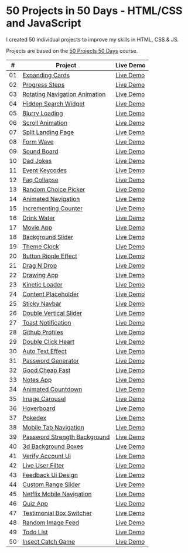 # 50 Projects in 50 Days - HTML/CSS and JavaScript

I created 50 individual projects to improve my skills in HTML, CSS & JS.

Projects are based on the [50 Projects 50 Days](https://50projects50days.com) course.

|  #  | Project                                                      | Live Demo                                                                         |
| :-: | ------------------------------------------------------------ | --------------------------------------------------------------------------------- |
| 01  | [Expanding Cards](01_expanding-cards)                        | [Live Demo](https://codepen.io/EspressoCat/pen/GRzrVyE)                           |
| 02  | [Progress Steps](02_progress-steps)                          | [Live Demo](https://codepen.io/EspressoCat/pen/PoVpQdX)                           |
| 03  | [Rotating Navigation Animation](03_rotating-nav-animation)   | [Live Demo](https://50projects50days.com/projects/rotating-navigation-animation/) |
| 04  | [Hidden Search Widget](hidden-search)                        | [Live Demo](https://50projects50days.com/projects/hidden-search-widget/)          |
| 05  | [Blurry Loading](blurry-loading)                             | [Live Demo](https://50projects50days.com/projects/blurry-loading/)                |
| 06  | [Scroll Animation](scroll-animation)                         | [Live Demo](https://50projects50days.com/projects/scroll-animation/)              |
| 07  | [Split Landing Page](split-landing-page)                     | [Live Demo](https://50projects50days.com/projects/split-landing-page/)            |
| 08  | [Form Wave](form-input-wave)                                 | [Live Demo](https://50projects50days.com/projects/form-wave/)                     |
| 09  | [Sound Board](sound-board)                                   | [Live Demo](https://50projects50days.com/projects/sound-board/)                   |
| 10  | [Dad Jokes](dad-jokes)                                       | [Live Demo](https://50projects50days.com/projects/dad-jokes/)                     |
| 11  | [Event Keycodes](event-keycodes)                             | [Live Demo](https://50projects50days.com/projects/event-keycodes/)                |
| 12  | [Faq Collapse](faq-collapse)                                 | [Live Demo](https://50projects50days.com/projects/faq-collapse/)                  |
| 13  | [Random Choice Picker](random-choice-picker)                 | [Live Demo](https://50projects50days.com/projects/random-choice-picker/)          |
| 14  | [Animated Navigation](animated-navigation)                   | [Live Demo](https://50projects50days.com/projects/animated-navigation/)           |
| 15  | [Incrementing Counter](incrementing-counter)                 | [Live Demo](https://50projects50days.com/projects/incrementing-counter/)          |
| 16  | [Drink Water](drink-water)                                   | [Live Demo](https://50projects50days.com/projects/drink-water/)                   |
| 17  | [Movie App](movie-app)                                       | [Live Demo](https://50projects50days.com/projects/movie-app/)                     |
| 18  | [Background Slider](background-slider)                       | [Live Demo](https://50projects50days.com/projects/background-slider/)             |
| 19  | [Theme Clock](theme-clock)                                   | [Live Demo](https://50projects50days.com/projects/theme-clock/)                   |
| 20  | [Button Ripple Effect](button-ripple-effect)                 | [Live Demo](https://50projects50days.com/projects/button-ripple-effect/)          |
| 21  | [Drag N Drop](drag-n-drop)                                   | [Live Demo](https://50projects50days.com/projects/drag-n-drop/)                   |
| 22  | [Drawing App](drawing-app)                                   | [Live Demo](https://50projects50days.com/projects/drawing-app/)                   |
| 23  | [Kinetic Loader](kinetic-loader)                             | [Live Demo](https://50projects50days.com/projects/kinetic-loader/)                |
| 24  | [Content Placeholder](content-placeholder)                   | [Live Demo](https://50projects50days.com/projects/content-placeholder/)           |
| 25  | [Sticky Navbar](sticky-navigation)                           | [Live Demo](https://50projects50days.com/projects/sticky-navbar/)                 |
| 26  | [Double Vertical Slider](double-vertical-slider)             | [Live Demo](https://50projects50days.com/projects/double-vertical-slider/)        |
| 27  | [Toast Notification](toast-notification)                     | [Live Demo](https://50projects50days.com/projects/toast-notification/)            |
| 28  | [Github Profiles](github-profiles)                           | [Live Demo](https://50projects50days.com/projects/github-profiles/)               |
| 29  | [Double Click Heart](double-click-heart)                     | [Live Demo](https://50projects50days.com/projects/double-click-heart/)            |
| 30  | [Auto Text Effect](auto-text-effect)                         | [Live Demo](https://50projects50days.com/projects/auto-text-effect/)              |
| 31  | [Password Generator](password-generator)                     | [Live Demo](https://50projects50days.com/projects/password-generator/)            |
| 32  | [Good Cheap Fast](good-cheap-fast)                           | [Live Demo](https://50projects50days.com/projects/good-cheap-fast/)               |
| 33  | [Notes App](notes-app)                                       | [Live Demo](https://50projects50days.com/projects/notes-app/)                     |
| 34  | [Animated Countdown](animated-countdown)                     | [Live Demo](https://50projects50days.com/projects/animated-countdown/)            |
| 35  | [Image Carousel](image-carousel)                             | [Live Demo](https://50projects50days.com/projects/image-carousel/)                |
| 36  | [Hoverboard](hoverboard)                                     | [Live Demo](https://50projects50days.com/projects/hoverboard/)                    |
| 37  | [Pokedex](pokedex)                                           | [Live Demo](https://50projects50days.com/projects/pokedex/)                       |
| 38  | [Mobile Tab Navigation](mobile-tab-navigation)               | [Live Demo](https://50projects50days.com/projects/mobile-tab-navigation/)         |
| 39  | [Password Strength Background](password-strength-background) | [Live Demo](https://50projects50days.com/projects/password-strength-background/)  |
| 40  | [3d Background Boxes](3d-boxes-background)                   | [Live Demo](https://50projects50days.com/projects/3d-background-boxes/)           |
| 41  | [Verify Account Ui](verify-account-ui)                       | [Live Demo](https://50projects50days.com/projects/verify-account-ui/)             |
| 42  | [Live User Filter](live-user-filter)                         | [Live Demo](https://50projects50days.com/projects/live-user-filter/)              |
| 43  | [Feedback Ui Design](feedback-ui-design)                     | [Live Demo](https://50projects50days.com/projects/feedback-ui-design/)            |
| 44  | [Custom Range Slider](custom-range-slider)                   | [Live Demo](https://50projects50days.com/projects/custom-range-slider/)           |
| 45  | [Netflix Mobile Navigation](netflix-mobile-navigation)       | [Live Demo](https://50projects50days.com/projects/netflix-mobile-navigation/)     |
| 46  | [Quiz App](quiz-app)                                         | [Live Demo](https://50projects50days.com/projects/quiz-app/)                      |
| 47  | [Testimonial Box Switcher](testimonial-box-switcher)         | [Live Demo](https://50projects50days.com/projects/testimonial-box-switcher/)      |
| 48  | [Random Image Feed](random-image-generator)                  | [Live Demo](https://50projects50days.com/projects/random-image-feed/)             |
| 49  | [Todo List](todo-list)                                       | [Live Demo](https://50projects50days.com/projects/todo-list/)                     |
| 50  | [Insect Catch Game](insect-catch-game)                       | [Live Demo](https://50projects50days.com/projects/insect-catch-game/)             |
